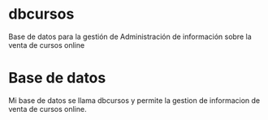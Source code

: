 # dbcursos
Base de datos para la gestión de Administración de información sobre la venta de cursos online
# Base de datos
Mi base de datos se llama dbcursos y permite la gestion de informacion de venta de cursos online.